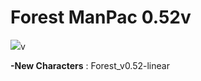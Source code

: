 # Forest ManPac 0.52v

![](https://github.com/vicotux1/ManPac/blob/3565693213678cae93bd4e37bf296e1a20fd7743/Capturas/characters.PNG)v

**-New Characters** : Forest_v0.52-linear 

